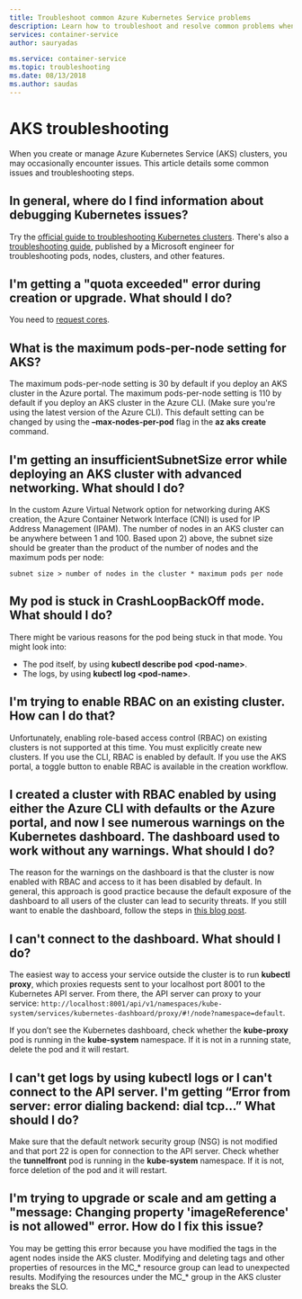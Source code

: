 ```yaml
---
title: Troubleshoot common Azure Kubernetes Service problems
description: Learn how to troubleshoot and resolve common problems when using Azure Kubernetes Service (AKS)
services: container-service
author: sauryadas

ms.service: container-service
ms.topic: troubleshooting
ms.date: 08/13/2018
ms.author: saudas
---
```


# AKS troubleshooting

When you create or manage Azure Kubernetes Service (AKS) clusters, you may occasionally encounter issues. This article details some common issues and troubleshooting steps.

## In general, where do I find information about debugging Kubernetes issues?

Try the [official guide to troubleshooting Kubernetes clusters](https://kubernetes.io/docs/tasks/debug-application-cluster/troubleshooting/).
There's also a [troubleshooting guide](https://github.com/feiskyer/kubernetes-handbook/blob/master/en/troubleshooting/index.md), published by a Microsoft engineer for troubleshooting pods, nodes, clusters, and other features.

## I'm getting a "quota exceeded" error during creation or upgrade. What should I do? 

You need to [request cores](https://docs.microsoft.com/azure/azure-supportability/resource-manager-core-quotas-request).

## What is the maximum pods-per-node setting for AKS?

The maximum pods-per-node setting is 30 by default if you deploy an AKS cluster in the Azure portal.
The maximum pods-per-node setting is 110 by default if you deploy an AKS cluster in the Azure CLI. (Make sure you're using the latest version of the Azure CLI). This default setting can be changed by using the **–max-nodes-per-pod** flag in the **az aks create** command.

## I'm getting an insufficientSubnetSize error while deploying an AKS cluster with advanced networking. What should I do?

In the custom Azure Virtual Network option for networking during AKS creation, the Azure Container Network Interface (CNI) is used for IP Address Management (IPAM). The number of nodes in an AKS cluster can be anywhere between 1 and 100. Based upon 2) above, the subnet size should be greater than the product of the number of nodes and the maximum pods per node: 

    subnet size > number of nodes in the cluster * maximum pods per node

## My pod is stuck in CrashLoopBackOff mode. What should I do?

There might be various reasons for the pod being stuck in that mode. You might look into:

* The pod itself, by using **kubectl describe pod &lt;pod-name&gt;**.
* The logs, by using **kubectl log &lt;pod-name&gt;**.

## I'm trying to enable RBAC on an existing cluster. How can I do that?

Unfortunately, enabling role-based access control (RBAC) on existing clusters is not supported at this time. You must explicitly create new clusters. If you use the CLI, RBAC is enabled by default. If you use the AKS portal, a toggle button to enable RBAC is available in the creation workflow.

## I created a cluster with RBAC enabled by using either the Azure CLI with defaults or the Azure portal, and now I see numerous warnings on the Kubernetes dashboard. The dashboard used to work without any warnings. What should I do?

The reason for the warnings on the dashboard is that the cluster is now enabled with RBAC and access to it has been disabled by default. In general, this approach is good practice because the default exposure of the dashboard to all users of the cluster can lead to security threats. If you still want to enable the dashboard, follow the steps in [this blog post](https://pascalnaber.wordpress.com/2018/06/17/access-dashboard-on-aks-with-rbac-enabled/).

## I can't connect to the dashboard. What should I do?

The easiest way to access your service outside the cluster is to run **kubectl proxy**, which proxies requests sent to your localhost port 8001 to the Kubernetes API server. From there, the API server can proxy to your service: `http://localhost:8001/api/v1/namespaces/kube-system/services/kubernetes-dashboard/proxy/#!/node?namespace=default`.

If you don’t see the Kubernetes dashboard, check whether the **kube-proxy** pod is running in the **kube-system** namespace. If it is not in a running state, delete the pod and it will restart.

## I can't get logs by using kubectl logs or I can't connect to the API server. I'm getting “Error from server: error dialing backend: dial tcp…” What should I do?

Make sure that the default network security group (NSG) is not modified and that port 22 is open for connection to the API server. Check whether the **tunnelfront** pod is running in the **kube-system** namespace. If it is not, force deletion of the pod and it will restart.

## I'm trying to upgrade or scale and am getting a "message: Changing property 'imageReference' is not allowed" error.  How do I fix this issue?

You may be getting this error because you have modified the tags in the agent nodes inside the AKS cluster. Modifying and deleting tags and other properties of resources in the MC_* resource group can lead to unexpected results. Modifying the resources under the MC_* group in the AKS cluster breaks the SLO.
